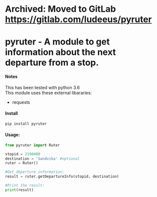 # Archived: Moved to GitLab https://gitlab.com/ludeeus/pyruter

# pyruter - A module to get information about the next departure from a stop.

#### Notes
This has been tested with python 3.6  
This module uses these external libararies:
- requests

#### Install
```bash
pip install pyruter
```

#### Usage:
```python
from pyruter import Ruter

stopid = 2190400
destination = 'Sandvika' #optional
ruter = Ruter()

#Get deperture information:
result = ruter.getDepartureInfo(stopid, destination)

#Print the result:
print(result)
```
